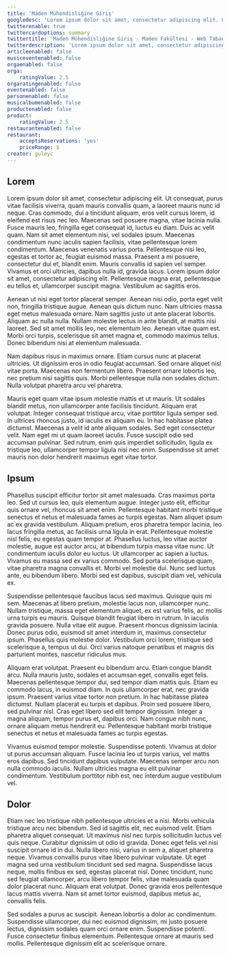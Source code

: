 ```yaml
---
title: 'Maden Mühendisliğine Giriş'
googledesc: 'Lorem ipsum dolor sit amet, consectetur adipiscing elit. Ut consequat, purus vitae facilisis viverra, quam mauris convallis quam, a laoreet mauris nunc id neque. Cras commodo, dui a tincidunt aliquam, eros velit cursus lorem, id eleifend est risus nec leo. Maecenas sed posuere magna, vitae lacinia nulla.'
twitterenable: true
twittercardoptions: summary
twittertitle: 'Maden Mühendisliğine Giriş - Maden Fakültesi - Web Tabanlı Yerbilimleri El Kitabı'
twitterdescription: 'Lorem ipsum dolor sit amet, consectetur adipiscing elit. Ut consequat, purus vitae facilisis viverra, quam mauris convallis quam, a laoreet mauris nunc id neque. Cras commodo, dui a tincidunt aliquam, eros velit cursus lorem, id eleifend est risus nec leo. Maecenas sed posuere magna, vitae lacinia nulla.'
articleenabled: false
musiceventenabled: false
orgaenabled: false
orga:
    ratingValue: 2.5
orgaratingenabled: false
eventenabled: false
personenabled: false
musicalbumenabled: false
productenabled: false
product:
    ratingValue: 2.5
restaurantenabled: false
restaurant:
    acceptsReservations: 'yes'
    priceRange: $
creator: guleyc
---
```


## Lorem
Lorem ipsum dolor sit amet, consectetur adipiscing elit. Ut consequat, purus vitae facilisis viverra, quam mauris convallis quam, a laoreet mauris nunc id neque. Cras commodo, dui a tincidunt aliquam, eros velit cursus lorem, id eleifend est risus nec leo. Maecenas sed posuere magna, vitae lacinia nulla. Fusce mauris leo, fringilla eget consequat id, luctus eu diam. Duis ac velit quam. Nam sit amet elementum nisi, vel sodales ipsum. Maecenas condimentum nunc iaculis sapien facilisis, vitae pellentesque lorem condimentum. Maecenas venenatis varius porta. Pellentesque nisi leo, egestas et tortor ac, feugiat euismod massa. Praesent a mi posuere, consectetur dui et, blandit enim. Mauris convallis id sapien vel semper. Vivamus et orci ultricies, dapibus nulla id, gravida lacus. Lorem ipsum dolor sit amet, consectetur adipiscing elit. Pellentesque magna erat, pellentesque eu tellus et, ullamcorper suscipit magna. Vestibulum ac sagittis eros.


Aenean ut nisi eget tortor placerat semper. Aenean nisi odio, porta eget velit non, fringilla tristique augue. Aenean quis dictum nunc. Nam ultricies massa eget metus malesuada ornare. Nam sagittis justo ut ante placerat lobortis. Aliquam ac nulla nulla. Nullam molestie lectus in ante blandit, at mattis nisi laoreet. Sed sit amet mollis leo, nec elementum leo. Aenean vitae quam est. Morbi orci turpis, scelerisque sit amet magna et, commodo maximus tellus. Donec bibendum nisi at elementum malesuada.

Nam dapibus risus in maximus ornare. Etiam cursus nunc at placerat ultricies. Ut dignissim eros in odio feugiat accumsan. Sed ornare aliquet nisl vitae porta. Maecenas non fermentum libero. Praesent ornare lobortis leo, nec pretium nisi sagittis quis. Morbi pellentesque nulla non sodales dictum. Nulla volutpat pharetra arcu vel pharetra.

Mauris eget quam vitae ipsum molestie mattis et ut mauris. Ut sodales blandit metus, non ullamcorper ante facilisis tincidunt. Aliquam erat volutpat. Integer consequat tristique arcu, vitae porttitor ligula semper sed. In ultrices rhoncus justo, id iaculis ex aliquam eu. In hac habitasse platea dictumst. Maecenas a velit id ante aliquam sodales. Sed eget consectetur velit. Nam eget mi ut quam laoreet iaculis. Fusce suscipit odio sed accumsan pulvinar. Sed rutrum, enim quis imperdiet sollicitudin, ligula ex tristique leo, ullamcorper tempor ligula nisi nec enim. Suspendisse sit amet mauris non dolor hendrerit maximus eget vitae tortor.

## Ipsum
Phasellus suscipit efficitur tortor sit amet malesuada. Cras maximus porta leo. Sed ut cursus leo, quis elementum augue. Integer justo elit, efficitur quis ornare vel, rhoncus sit amet enim. Pellentesque habitant morbi tristique senectus et netus et malesuada fames ac turpis egestas. Nam aliquet ipsum ac ex gravida vestibulum. Aliquam pretium, eros pharetra tempor lacinia, leo lacus fringilla metus, ac facilisis urna ligula in erat. Pellentesque molestie nisl felis, eu egestas quam tempor at. Phasellus luctus, leo vitae auctor molestie, augue est auctor arcu, at bibendum turpis massa vitae nunc. Ut condimentum iaculis dolor eu luctus. Ut ullamcorper ac sapien a luctus. Vivamus eu massa sed ex varius commodo. Sed porta scelerisque quam, vitae pharetra magna convallis et. Morbi vel molestie dui. Nunc sed luctus ante, eu bibendum libero. Morbi sed est dapibus, suscipit diam vel, vehicula ex.

Suspendisse pellentesque faucibus lacus sed maximus. Quisque quis mi sem. Maecenas at libero pretium, molestie lacus non, ullamcorper nunc. Nullam tristique, massa eget elementum aliquet, ex est varius felis, ac mollis urna turpis eu mauris. Quisque blandit feugiat libero in rutrum. In iaculis gravida posuere. Nulla vitae elit augue. Praesent rhoncus dignissim lacinia. Donec purus odio, euismod sit amet interdum in, maximus consectetur ipsum. Phasellus quis molestie dolor. Vestibulum orci lorem, tristique sed scelerisque a, tempus ut dui. Orci varius natoque penatibus et magnis dis parturient montes, nascetur ridiculus mus.

Aliquam erat volutpat. Praesent eu bibendum arcu. Etiam congue blandit arcu. Nulla mauris justo, sodales et accumsan eget, convallis eget felis. Maecenas pellentesque tempor dui, sed tempor diam mattis quis. Etiam eu commodo lacus, in euismod diam. In quis ullamcorper erat, nec gravida ipsum. Praesent varius vitae tortor non pretium. In hac habitasse platea dictumst. Nullam placerat eu turpis et dapibus. Proin sed posuere libero, sed pulvinar nisl. Cras eget libero sed elit tempor dignissim. Integer a magna aliquam, tempor purus et, dapibus orci. Nam congue nibh nunc, ornare aliquam metus hendrerit eu. Pellentesque habitant morbi tristique senectus et netus et malesuada fames ac turpis egestas.

Vivamus euismod tempor molestie. Suspendisse potenti. Vivamus at dolor ut purus accumsan aliquam. Fusce lacinia leo ut turpis varius, vel mattis eros dapibus. Sed tincidunt dapibus vulputate. Maecenas semper arcu non nulla commodo iaculis. Nullam ultricies magna eu elit pulvinar condimentum. Vestibulum porttitor nibh est, nec interdum augue vestibulum vel.

## Dolor
Etiam nec leo tristique nibh pellentesque ultricies et a nisi. Morbi vehicula tristique arcu nec bibendum. Sed id sagittis elit, nec euismod velit. Etiam pharetra aliquet consequat. Ut maximus nisl nec turpis sollicitudin luctus vel quis neque. Curabitur dignissim ut odio id gravida. Donec eget felis vel nisi suscipit ornare id in dui. Nulla libero nisi, varius in sem a, aliquet pharetra neque. Vivamus convallis purus vitae libero pulvinar vulputate. Ut eget magna sed urna vestibulum tincidunt sed sed magna. Suspendisse lacus neque, mollis finibus ex sed, egestas placerat nisl. Donec tincidunt, nunc sed feugiat ullamcorper, arcu libero tempor felis, vitae malesuada quam dolor placerat nunc. Aliquam erat volutpat. Donec gravida eros pellentesque lacus mattis viverra. Nam sit amet tortor euismod, dapibus metus ac, convallis felis.

Sed sodales a purus ac suscipit. Aenean lobortis a dolor ac condimentum. Suspendisse ullamcorper, dui nec euismod dignissim, mi justo posuere lectus, dignissim sodales quam orci ornare enim. Suspendisse potenti. Fusce consectetur finibus elementum. Pellentesque ornare at mauris sed mollis. Pellentesque dignissim elit ac scelerisque ornare.